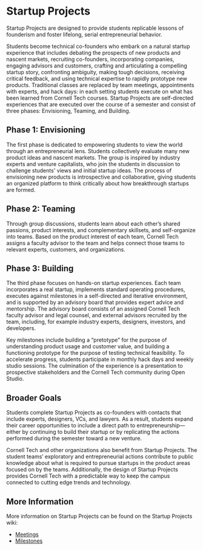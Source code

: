 # Startup Projects

Startup Projects are designed to provide students replicable lessons of founderism and foster lifelong, serial entrepreneurial behavior.

Students become technical co-founders who embark on a natural startup experience that includes debating the prospects of new products and  nascent markets, recruiting co-founders, incorporating companies, engaging advisors and customers, crafting and articulating a compelling startup story, confronting ambiguity, making tough decisions, receiving critical feedback, and using technical expertise to rapidly prototype new products. Traditional classes are replaced by team meetings, appointments with experts, and hack days: in each setting students execute on what has been learned from Cornell Tech courses. Startup Projects are self-directed experiences that are executed over the course of a semester and consist of three phases: Envisioning, Teaming, and Building.

## Phase 1: Envisioning

The first phase is dedicated to empowering students to view the world through an entrepreneurial lens. Students collectively evaluate many new product ideas and nascent markets. The group is inspired by industry experts and venture capitalists, who join the students in discussion to challenge students' views and initial startup ideas. The process of envisioning new products is introspective and collaborative, giving students an organized platform to think critically about how breakthrough startups are formed.

## Phase 2: Teaming

Through group discussions, students learn about each other’s shared passions, product interests, and complementary skillsets, and self-organize into teams. Based on the product interest of each team, Cornell Tech assigns a faculty advisor to the team and helps connect those teams to relevant experts, customers, and organizations. 

## Phase 3: Building

The third phase focuses on hands-on startup experiences. Each team incorporates a real startup, implements standard operating procedures, executes against milestones in a self-directed and iterative environment, and is supported by an advisory board that provides expert advice and mentorship. The advisory board consists of an assigned Cornell Tech faculty advisor and legal counsel, and external advisors recruited by the team, including, for example industry experts, designers, investors, and developers.

Key milestones include building a “pretotype” for the purpose of understanding product usage and customer value, and building a functioning prototype for the purpose of testing technical feasibility. To accelerate progress, students participate in monthly hack days and weekly studio sessions. The culmination of the experience is a presentation to prospective stakeholders and the Cornell Tech community during Open Studio.

## Broader Goals

Students complete Startup Projects as co-founders with contacts that include experts, designers, VCs, and lawyers. As a result, students expand their career opportunities to include a direct path to entrepreneurship&mdash;either by continuing to build their startup or by replicating the actions performed during the semester toward a new venture.

Cornell Tech and other organizations also benefit from Startup Projects. The student teams’ exploratory and entrepreneurial actions contribute to public knowledge about what is required to pursue startups in the product areas focused on by the teams. Additionally, the design of Startup Projects provides Cornell Tech with a predictable way to keep the campus connected to cutting edge trends and technology.

## More Information

More information on Startup Projects can be found on the Startup Projects wiki:

* [Meetings](https://github.com/cornelltech/startup-projects/wiki/Meetings)
* [Milestones](https://github.com/cornelltech/startup-projects/wiki/Milestones)
